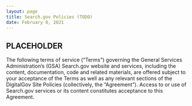 ```yaml
---
layout: page
title: Search.gov Policies (TODO)
date: February 8, 2021
---
```


## PLACEHOLDER

The following terms of service (“Terms”) governing the General Services Administration’s (GSA) Search.gov website and services, including the content, documentation, code and related materials, are offered subject to your acceptance of the Terms as well as any relevant sections of the DigitalGov Site Policies (collectively, the “Agreement”). Access to or use of Search.gov services or its content constitutes acceptance to this Agreement.

